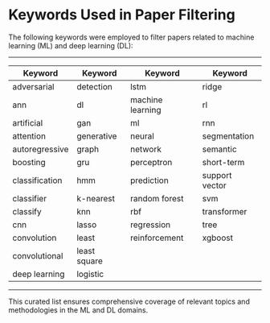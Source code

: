 # Keywords Used in Paper Filtering

The following keywords were employed to filter papers related to machine learning (ML) and deep learning (DL):

---

| Keyword | Keyword | Keyword | Keyword |
|---------|---------|---------|---------|
| adversarial | detection | lstm | ridge |
| ann | dl | machine learning | rl |
| artificial | gan | ml | rnn |
| attention | generative | neural | segmentation |
| autoregressive | graph | network | semantic |
| boosting | gru | perceptron | short-term |
| classification | hmm | prediction | support vector |
| classifier | k-nearest | random forest | svm |
| classify | knn | rbf | transformer |
| cnn | lasso | regression | tree |
| convolution | least | reinforcement | xgboost |
| convolutional | least square | | |
| deep learning | logistic | | |

---

This curated list ensures comprehensive coverage of relevant topics and methodologies in the ML and DL domains.
